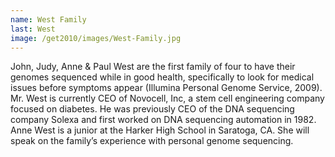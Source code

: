 ```yaml
---
name: West Family
last: West
image: /get2010/images/West-Family.jpg
---
```


John, Judy, Anne & Paul West are the first family of four to have their genomes sequenced while in good health, specifically to look for medical issues before symptoms appear (Illumina Personal Genome Service, 2009). Mr. West is currently CEO of Novocell, Inc, a stem cell engineering company focused on diabetes. He was previously CEO of the DNA sequencing company Solexa and first worked on DNA sequencing automation in 1982. Anne West is a junior at the Harker High School in Saratoga, CA. She will speak on the family’s experience with personal genome sequencing.
